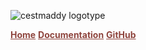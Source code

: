 ![cestmaddy logotype](/imgs/logotype_color.svg)

[Home](/)
[Documentation](/documentation)
[GitHub](https://github.com/cestoliv/cestmaddy)

<style>
a {
    color: #8e443d !important;
    font-weight: bold !important;
}
header a {
    color: #8e443d !important;
    font-weight: bold !important;
}
</style>